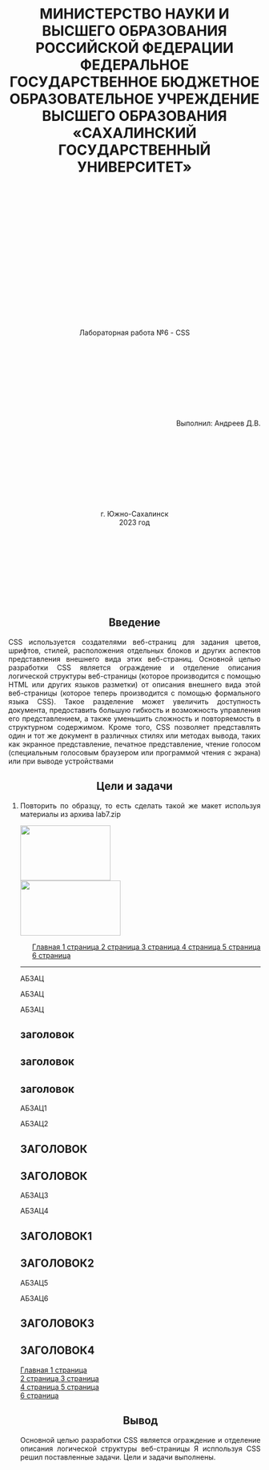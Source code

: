 <h1 align= "center"> МИНИСТЕРСТВО НАУКИ И ВЫСШЕГО ОБРАЗОВАНИЯ РОССИЙСКОЙ ФЕДЕРАЦИИ ФЕДЕРАЛЬНОЕ ГОСУДАРСТВЕННОЕ БЮДЖЕТНОЕ ОБРАЗОВАТЕЛЬНОЕ УЧРЕЖДЕНИЕ ВЫСШЕГО ОБРАЗОВАНИЯ «САХАЛИНСКИЙ ГОСУДАРСТВЕННЫЙ УНИВЕРСИТЕТ»</h1>
<br><br><br><br><br><br><br><br><br><br><br><br><br><br><br><br>
<p align= "center">Лабораторная работа №6 - CSS</p><br><br><br><br><br><br><br><br>
<p align= "right">Выполнил: Андреев Д.В.</p><br><br><br><br><br><br><br><br>
<p align="center">г. Южно-Сахалинск <br> 2023 год</p><br><br><br><br><br><br><br><br>
<h2 style="text-align: center">Введение</h2>
<p align="justify">CSS используется создателями веб-страниц для задания цветов, шрифтов, стилей, расположения отдельных блоков и других аспектов представления внешнего вида этих веб-страниц. Основной целью разработки CSS является ограждение и отделение описания логической структуры веб-страницы (которое производится с помощью HTML или других языков разметки) от описания внешнего вида этой веб-страницы (которое теперь производится с помощью формального языка CSS). Такое разделение может увеличить доступность документа, предоставить большую гибкость и возможность управления его представлением, а также уменьшить сложность и повторяемость в структурном содержимом.
Кроме того, CSS позволяет представлять один и тот же документ в различных стилях или методах вывода, таких как экранное представление, печатное представление, чтение голосом (специальным голосовым браузером или программой чтения с экрана) или при выводе устройствами</p>
<h2 style="text-align: center">Цели и задачи</h2>
<ol align="justify">
    <li>
      Повторить по образцу, то есть сделать такой же макет используя материалы из архива lab7.zip
    </li>
    

<p>
<html> 
<head> 
    <link rel="stylesheet" href="index.css">
<title>DZAGOLOVKI</title>
</head>
<style>
body {
        background-image: url('qwe.jpg'); 
        background-repeat: no-repeat;
		text-align:center;
      }
</style>
   <div class="su" ><img src="qw.gif"  width="180" height="110"></div>
   <div class="sus" ><img src="qw1.gif"  width="200" height="110"></div>
   <div class="menu" >
 <ul >
 <a href="index.html">Главная </a>
<a href="one.html">1 страница </a>
<a href="two.html">2 страница </a>
<a href="three.html">3 страница </a>
<a href="for.html">4 страница </a>
<a href="five.html">5 страница </a>
<a href="six.html">6 страница </a>
</ul>

</div>
<hr>
 <div class="heading" id="testqq">
 <p>АБЗАЦ</p>
  <p>АБЗАЦ</p>
   <p>АБЗАЦ</p>
 <h2>заголовок</h2>
   <h2>заголовок</h2>
    <h2>заголовок</h2>
</div>

<div class="bbb" id="testt">  
<p>АБЗАЦ1</p>
<p>АБЗАЦ2</p>
 <h2>ЗАГОЛОВОК</h2>
<h2>ЗАГОЛОВОК</h2>
    </div>
<div class="xxx" id="tests">  
<p>АБЗАЦ3</p>
<p>АБЗАЦ4</p>
 <h2>ЗАГОЛОВОК1</h2>
   <h2>ЗАГОЛОВОК2</h2>
    </div>
<div class="fff" id="testq">  
<p>АБЗАЦ5</p>
<p>АБЗАЦ6</p>
   <h2>ЗАГОЛОВОК3</h2>
   <h2>ЗАГОЛОВОК4</h2>
   <a href="index.html" >Главная </a>
	<a href="one.html">1 страница </a>	
</div>
<div class="www" id="test">  
<a href="two.html">2 страница </a>
<a href="three.html">3 страница </a>
 </div>
 <div id="test">  
<a href="for.html" class="wwww">4 страница </a>
<a href="five.html">5 страница </a>
   </div>
   <div class="eee" >  
   <a href="six.html" class="www">6 страница </a>
 </div>
</body>
</html> 
</p>

<h2 style="text-align: center">Вывод</h2>
Основной целью разработки CSS является ограждение и отделение описания логической структуры веб-страницы
Я исппользуя CSS решил поставленные задачи. Цели и задачи выполнены. 
